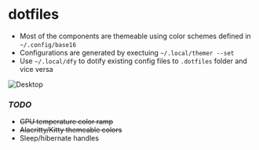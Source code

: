 # dotfiles

- Most of the components are themeable using color schemes defined in `~/.config/base16`
- Configurations are generated by exectuing `~/.local/themer --set`
- Use `~/.local/dfy` to dotify existing config files to `.dotfiles` folder and vice versa

![Desktop](https://i.imgur.com/DSXyqoA.jpg)

### *TODO*
- ~~GPU temperature color ramp~~
- ~~Alacritty/Kitty themeable colors~~
- Sleep/hibernate handles
